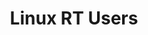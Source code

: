 ---
parent_project: linux
permalink: /engineering/projects/linux/linux-rt-users/
project_link_name: linux-rt-users
project_stats: 'true'
project_url: n/a
title: Linux RT Users
---